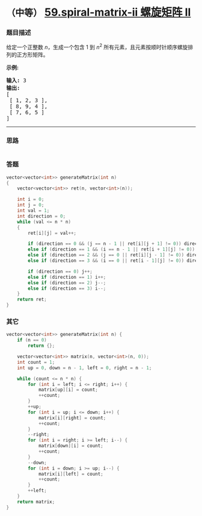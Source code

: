# `（中等）` [59.spiral-matrix-ii 螺旋矩阵 II](https://leetcode-cn.com/problems/spiral-matrix-ii/)

### 题目描述
<p>给定一个正整数&nbsp;<em>n</em>，生成一个包含 1 到&nbsp;<em>n</em><sup>2</sup>&nbsp;所有元素，且元素按顺时针顺序螺旋排列的正方形矩阵。</p>

<p><strong>示例:</strong></p>

<pre><strong>输入:</strong> 3
<strong>输出:</strong>
[
 [ 1, 2, 3 ],
 [ 8, 9, 4 ],
 [ 7, 6, 5 ]
]</pre>


---
### 思路
```
```

### 答题
``` C++
vector<vector<int>> generateMatrix(int n)
{
	vector<vector<int>> ret(n, vector<int>(n));

	int i = 0;
	int j = 0;
	int val = 1;
	int direction = 0;
	while (val <= n * n)
	{
		ret[i][j] = val++;

		if (direction == 0 && (j == n - 1 || ret[i][j + 1] != 0)) direction = 1;
		else if (direction == 1 && (i == n - 1 || ret[i + 1][j] != 0)) direction = 2;
		else if (direction == 2 && (j == 0 || ret[i][j - 1] != 0)) direction = 3;
		else if (direction == 3 && (i == 0 || ret[i - 1][j] != 0)) direction = 0;

		if (direction == 0) j++;
		else if (direction == 1) i++;
		else if (direction == 2) j--;
		else if (direction == 3) i--;
	}
	return ret;
}
```

### 其它
``` C++
vector<vector<int>> generateMatrix(int n) {
	if (n == 0)
		return {};

	vector<vector<int>> matrix(n, vector<int>(n, 0));
	int count = 1;
	int up = 0, down = n - 1, left = 0, right = n - 1;

	while (count <= n * n) {
		for (int i = left; i <= right; i++) {
			matrix[up][i] = count;
			++count;
		}
		++up;
		for (int i = up; i <= down; i++) {
			matrix[i][right] = count;
			++count;
		}
		--right;
		for (int i = right; i >= left; i--) {
			matrix[down][i] = count;
			++count;
		}
		--down;
		for (int i = down; i >= up; i--) {
			matrix[i][left] = count;
			++count;
		}
		++left;
	}
	return matrix;
}
```

